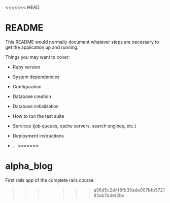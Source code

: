 <<<<<<< HEAD
# README

This README would normally document whatever steps are necessary to get the
application up and running.

Things you may want to cover:

* Ruby version

* System dependencies

* Configuration

* Database creation

* Database initialization

* How to run the test suite

* Services (job queues, cache servers, search engines, etc.)

* Deployment instructions

* ...
=======
# alpha_blog
First rails app of the complete rails course
>>>>>>> a96d5c2d4f8fb30ade007bfb572185ab7d4ef2bc
